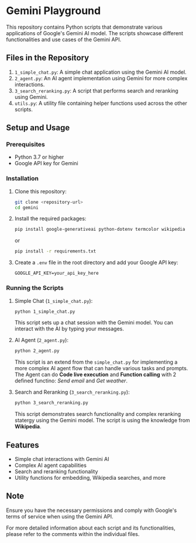 # Gemini Playground

This repository contains Python scripts that demonstrate various applications of Google's Gemini AI model. The scripts showcase different functionalities and use cases of the Gemini API.

## Files in the Repository

1. `1_simple_chat.py`: A simple chat application using the Gemini AI model.
2. `2_agent.py`: An AI agent implementation using Gemini for more complex interactions.
3. `3_search_reranking.py`: A script that performs search and reranking using Gemini.
4. `utils.py`: A utility file containing helper functions used across the other scripts.

## Setup and Usage

### Prerequisites

- Python 3.7 or higher
- Google API key for Gemini

### Installation

1. Clone this repository:

   ```bash
   git clone <repository-url>
   cd gemini
   ```

2. Install the required packages:

   ```bash
   pip install google-generativeai python-dotenv termcolor wikipedia
   ```

   or

   ```bash
   pip install -r requirements.txt
   ```

3. Create a `.env` file in the root directory and add your Google API key:

   ```.evn
   GOOGLE_API_KEY=your_api_key_here
   ```

### Running the Scripts

1. Simple Chat (`1_simple_chat.py`):

   ```bash
   python 1_simple_chat.py
   ```

   This script sets up a chat session with the Gemini model. You can interact with the AI by typing your messages.

2. AI Agent (`2_agent.py`):

   ```bash
   python 2_agent.py
   ```

   This script is an extend from the `simple_chat.py` for implementing a more complex AI agent flow that can handle various tasks and prompts. The Agent can do **Code live execution** and **Function calling** with 2 defined functino: *Send email* and *Get weather*.

3. Search and Reranking (`3_search_reranking.py`):

   ```bash
   python 3_search_reranking.py
   ```

   This script demonstrates search functionality and complex reranking statergy using the Gemini model. The script is using the knowledge from **Wikipedia**.

## Features

- Simple chat interactions with Gemini AI
- Complex AI agent capabilities
- Search and reranking functionality
- Utility functions for embedding, Wikipedia searches, and more

## Note

Ensure you have the necessary permissions and comply with Google's terms of service when using the Gemini API.

For more detailed information about each script and its functionalities, please refer to the comments within the individual files.
